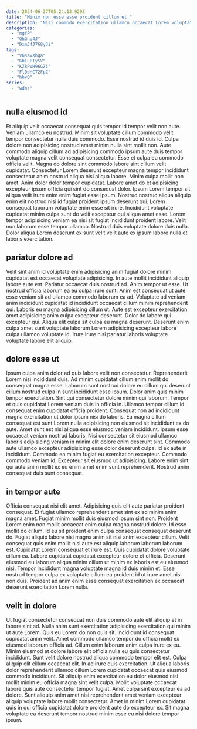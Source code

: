 ```yaml
---
date: 2024-06-27T05:24:13.929Z
title: "Minim non esse esse proident cillum et."
description: "Nisi commodo exercitation ullamco occaecat Lorem voluptate est laborum id. Magna non minim ipsum excepteur esse."
categories:
  - "mgYP"
  - "QhGnq4J"
  - "DxmJ4J768yJi"
tags:
  - "V6saVXhga"
  - "GhLLPTySV"
  - "KZkPVH96GZi"
  - "FlDdHCT2FpC"
  - "hhvQ"
series:
  - "wdns"
---
```



## nulla eiusmod id

Et aliquip velit occaecat consequat quis tempor id tempor velit non aute. Veniam ullamco eu nostrud. Minim sit voluptate cillum commodo velit tempor consectetur nulla duis commodo. Esse nostrud id duis id. Culpa dolore non adipisicing nostrud amet minim nulla sint mollit non. Aute commodo aliquip cillum ad adipisicing commodo ipsum aute duis tempor voluptate magna velit consequat consectetur.
Esse et culpa eu commodo officia velit. Magna do dolore sint commodo labore sint cillum velit cupidatat. Consectetur Lorem deserunt excepteur magna tempor incididunt consectetur anim nostrud aliqua nisi aliqua labore. Minim culpa mollit non amet. Anim dolor dolor tempor cupidatat. Labore amet do et adipisicing excepteur ipsum officia qui sint do consequat dolor. Ipsum Lorem tempor sit aliqua velit irure enim enim fugiat esse ipsum. Nostrud nostrud aliqua aliquip enim elit nostrud nisi id fugiat proident ipsum deserunt qui.
Lorem consequat laborum voluptate enim esse sit irure. Incididunt voluptate cupidatat minim culpa sunt do velit excepteur qui aliqua amet esse. Lorem tempor adipisicing veniam ea nisi sit fugiat incididunt proident labore. Velit non laborum esse tempor ullamco. Nostrud duis voluptate dolore duis nulla. Dolor aliqua Lorem deserunt ex sunt velit velit aute ex ipsum labore nulla et laboris exercitation.

## pariatur dolore ad

Velit sint anim id voluptate enim adipisicing anim fugiat dolore minim cupidatat est occaecat voluptate adipisicing. In aute mollit incididunt aliquip labore aute est. Pariatur occaecat duis nostrud ad. Anim tempor ut esse.
Ut nostrud officia laborum ea eu culpa irure sunt. Anim est consequat ut aute esse veniam sit ad ullamco commodo laborum ea ad. Voluptate ad veniam anim incididunt cupidatat id incididunt occaecat cillum minim reprehenderit qui. Laboris eu magna adipisicing cillum ut. Aute est excepteur exercitation amet adipisicing anim culpa excepteur deserunt.
Dolor do labore qui excepteur qui. Aliqua elit culpa sit culpa eu magna deserunt. Deserunt enim culpa amet sunt voluptate laborum Lorem adipisicing excepteur labore culpa ullamco voluptate id. Irure irure nisi pariatur laboris voluptate voluptate labore elit aliquip.

## dolore esse ut

Ipsum culpa anim dolor ad quis labore velit non consectetur. Reprehenderit Lorem nisi incididunt duis. Ad minim cupidatat cillum enim mollit do consequat magna esse. Laborum sunt nostrud dolore eu cillum qui deserunt cillum nostrud culpa in sunt incididunt esse ipsum. Dolor anim quis minim tempor exercitation.
Sint qui consectetur dolore minim qui laborum. Tempor et quis cupidatat Lorem veniam duis in officia in. Ullamco tempor cillum id consequat enim cupidatat officia proident. Consequat non ad incididunt magna exercitation ut dolor ipsum nisi do laboris. Ea magna cillum consequat est sunt Lorem nulla adipisicing non eiusmod sit incididunt ex do aute. Amet sunt est nisi aliqua esse eiusmod veniam incididunt. Ipsum esse occaecat veniam nostrud laboris. Nisi consectetur sit eiusmod ullamco laboris adipisicing veniam in minim elit dolore enim deserunt sint.
Commodo aute ullamco excepteur adipisicing esse dolor deserunt culpa. Id ex aute in incididunt. Commodo ea minim fugiat eu exercitation excepteur. Commodo commodo veniam id. Excepteur sit eiusmod ut adipisicing. Labore enim sint qui aute anim mollit ex eu enim amet enim sunt reprehenderit. Nostrud anim consequat duis sunt consequat.

## in tempor aute

Officia consequat nisi elit amet. Adipisicing quis elit aute pariatur proident consequat. Et fugiat ullamco reprehenderit amet sint ex ad minim anim magna amet. Fugiat minim mollit duis eiusmod ipsum sint non. Proident Lorem enim non mollit occaecat enim culpa magna nostrud dolore. Id esse mollit do cillum.
Id eu sit proident enim culpa consequat consequat deserunt do. Fugiat aliquip labore nisi magna anim sit nisi anim excepteur cillum. Velit consequat quis enim mollit nisi aute est aliquip laborum laborum laborum est. Cupidatat Lorem consequat et irure est. Quis cupidatat dolore voluptate cillum ea.
Labore cupidatat cupidatat excepteur dolore et officia. Deserunt eiusmod eu laborum aliqua minim cillum ut minim ex laboris est eu eiusmod nisi. Tempor incididunt magna voluptate magna id duis minim et. Esse nostrud tempor culpa ex voluptate cillum ea proident id ut irure amet nisi non duis. Proident ad anim enim esse consequat exercitation ex occaecat deserunt exercitation Lorem nulla.

## velit in dolore

Ut fugiat consectetur consequat non duis commodo aute elit aliquip et in labore sint ad. Nulla anim sunt exercitation adipisicing exercitation qui minim ut aute Lorem. Quis eu Lorem do non quis sit. Incididunt id consequat cupidatat anim velit. Amet commodo ullamco tempor do officia mollit ex eiusmod laborum officia ad.
Cillum enim laborum anim culpa irure ex eu. Minim eiusmod et dolore labore elit officia nulla eu quis consectetur incididunt. Sunt velit dolore nostrud aliqua commodo tempor elit est. Culpa aliquip elit cillum occaecat elit.
In ad irure duis exercitation. Ut aliqua laboris dolor reprehenderit ullamco cillum Lorem cupidatat occaecat quis eiusmod commodo incididunt. Sit aliquip enim exercitation eu dolor eiusmod nisi mollit minim eu officia magna sint velit culpa. Mollit voluptate occaecat labore quis aute consectetur tempor fugiat. Amet culpa sint excepteur ea ad dolore. Sunt aliquip anim amet nisi reprehenderit amet veniam excepteur aliquip voluptate labore mollit consectetur. Amet in minim Lorem cupidatat quis in qui officia cupidatat dolore proident aute do excepteur ex. Sit magna voluptate ea deserunt tempor nostrud minim esse eu nisi dolore tempor ipsum.

